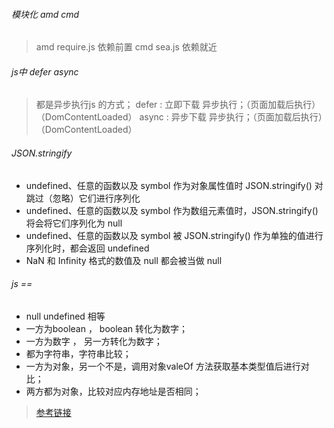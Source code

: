 ###### 模块化 amd cmd
> amd require.js  依赖前置
> cmd sea.js    依赖就近

###### js中 defer async
> 都是异步执行js 的方式； 
> defer : 立即下载 异步执行；（页面加载后执行）（DomContentLoaded）
> async : 异步下载 异步执行；（页面加载后执行）（DomContentLoaded）

###### JSON.stringify

- undefined、任意的函数以及 symbol 作为对象属性值时 JSON.stringify() 对跳过（忽略）它们进行序列化
- undefined、任意的函数以及 symbol 作为数组元素值时，JSON.stringify() 将会将它们序列化为 null
- undefined、任意的函数以及 symbol 被 JSON.stringify() 作为单独的值进行序列化时，都会返回 undefined
- NaN 和 Infinity 格式的数值及 null 都会被当做 null

###### js ==
- null undefined 相等
- 一方为boolean ， boolean 转化为数字；
- 一方为数字 ， 另一方转化为数字；
- 都为字符串，字符串比较；
- 一方为对象，另一个不是，调用对象valeOf 方法获取基本类型值后进行对比；
- 两方都为对象，比较对应内存地址是否相同；


>[参考链接](https://segmentfault.com/a/1190000021230185)
